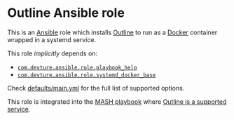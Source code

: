 # Outline Ansible role

This is an [Ansible](https://www.ansible.com/) role which installs [Outline](https://www.getoutline.com/) to run as a [Docker](https://www.docker.com/) container wrapped in a systemd service.

This role *implicitly* depends on:

- [`com.devture.ansible.role.playbook_help`](https://github.com/devture/com.devture.ansible.role.playbook_help)
- [`com.devture.ansible.role.systemd_docker_base`](https://github.com/devture/com.devture.ansible.role.systemd_docker_base)

Check [defaults/main.yml](defaults/main.yml) for the full list of supported options.

This role is integrated into the [MASH playbook](https://github.com/mother-of-all-self-hosting/mash-playbook) where [Outline is a supported service](https://github.com/mother-of-all-self-hosting/mash-playbook/blob/main/docs/services/outline.md).
